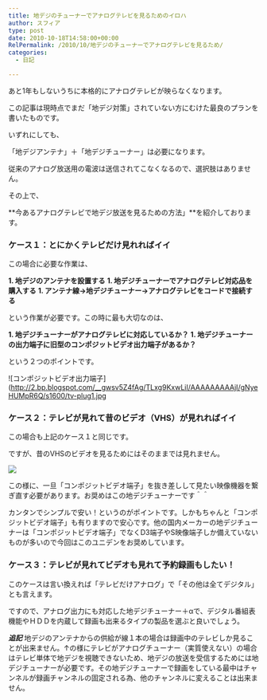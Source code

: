 ```yaml
---
title: 地デジのチューナーでアナログテレビを見るためのイロハ
author: スフィア
type: post
date: 2010-10-18T14:58:00+00:00
RelPermalink: /2010/10/地デジのチューナーでアナログテレビを見るため/
categories:
  - 日記

---
```

あと1年もしないうちに本格的にアナログテレビが映らなくなります。
  
この記事は現時点でまだ「地デジ対策」されていない方にむけた最良のプランを書いたものです。

いずれにしても、
  
「地デジアンテナ」＋「地デジチューナー」は必要になります。
  
従来のアナログ放送用の電波は送信されてこなくなるので、選択肢はありません。

その上で、
  
**今あるアナログテレビで地デジ放送を見るための方法」**を紹介しております。

### ケース１：とにかくテレビだけ見れればイイ

この場合に必要な作業は、

**1. 地デジのアンテナを設置する**
**1. 地デジチューナーでアナログテレビ対応品を購入する**
**1. アンテナ線→地デジチューナー→アナログテレビをコードで接続する**

という作業が必要です。この時に最も大切なのは、

**1. 地デジチューナーがアナログテレビに対応しているか？** 
**1. 地デジチューナーの出力端子に旧型のコンポジットビデオ出力端子があるか？**

という２つのポイントです。


![コンポジットビデオ出力端子](http://2.bp.blogspot.com/__gwsv5Z4fAg/TLxg9KxwLiI/AAAAAAAAAjI/gNyeHUMpR6Q/s1600/tv-plug1.jpg


### ケース２：テレビが見れて昔のビデオ（VHS）が見れればイイ

この場合も上記のケース１と同じです。
  
ですが、昔のVHSのビデオを見るためにはそのままでは見れません。

![](http://4.bp.blogspot.com/__gwsv5Z4fAg/TLxlVDmi3VI/AAAAAAAAAjU/mYJ_gdc-gaI/s1600/analog-tv.jpg)



この様に、一旦「コンポジットビデオ端子」を抜き差しして見たい映像機器を繋ぎ直す必要があります。お奨めはこの地デジチューナーです＾＾

カンタンでシンプルで安い！というのがポイントです。しかもちゃんと「コンポジットビデオ端子」も有りますので安心です。他の国内メーカーの地デジチューナーは「コンポジットビデオ端子」でなくD3端子やS映像端子しか備えていないものが多いので今回はこのユニデンをお奨めしています。

### ケース３：テレビが見れてビデオも見れて予約録画もしたい！

このケースは言い換えれば「テレビだけアナログ」で「その他は全てデジタル」とも言えます。
  
ですので、アナログ出力にも対応した地デジチューナー＋αで、デジタル番組表機能やＨＤＤを内蔵して録画も出来るタイプの製品を選ぶと良いでしょう。


_**追記**_
地デジのアンテナからの供給が線１本の場合は録画中のテレビしか見ることが出来ません。↑の様にテレビがアナログチューナー（実質使えない）の場合はテレビ単体で地デジを視聴できないため、地デジの放送を受信するためには地デジチューナーが必要です。その地デジチューナーで録画をしている最中はチャンネルが録画チャンネルの固定される為、他のチャンネルに変えることは出来ません。
